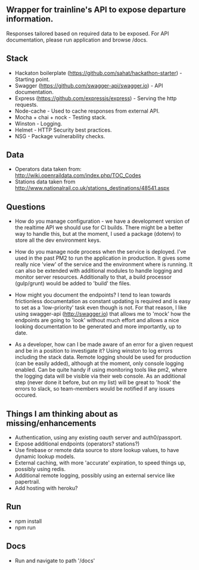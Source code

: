 ## Wrapper for trainline's API to expose departure information.
Responses tailored based on required data to be exposed.
For API documentation, please run application and browse /docs.

## Stack
* Hackaton boilerplate (https://github.com/sahat/hackathon-starter) - Starting point.
* Swagger (https://github.com/swagger-api/swagger.io) - API documentation.
* Express (https://github.com/expressjs/express) - Serving the http requests.
* Node-cache - Used to cache responses from external API.
* Mocha + chai + nock - Testing stack.
* Winston - Logging.
* Helmet - HTTP Security best practices.
* NSG - Package vulnerability checks.

## Data
* Operators data taken from: http://wiki.openraildata.com/index.php/TOC_Codes
* Stations data taken from http://www.nationalrail.co.uk/stations_destinations/48541.aspx

## Questions

* How do you manage configuration - we have a development version of the realtime API we should use for CI builds.
There might be a better way to handle this, but at the moment, I used a package (dotenv) to store all the dev environment keys.

* How do you manage node process when the service is deployed.
I've used in the past PM2 to run the application in production. It gives some really nice 'view' of the service and the environment
where is running. It can also be extended with additional modules to handle logging and monitor server resources. Additionally to that,
a build processor (gulp/grunt) would be added to 'build' the files.

* How might you document the endpoints?
I tend to lean towards frictionless documentation as constant updating is required and is easy to set as a 'low-priority' task even though is not.
For that reason, I like using swagger-api (http://swagger.io) that allows me to 'mock' how the endpoints are going to 'look' without much effort and allows a nice looking documentation to be generated and more importantly, up to date.

* As a developer, how can I be made aware of an error for a given request and be in a position to investigate it?
Using winston to log errors including the stack data. Remote logging should be used for production (can be easily added), although at the moment, only console logging enabled.
Can be quite handy if using monitoring tools like pm2, where the logging data will be visible via their web console. As an additional step (never done it before, but on my list)
will be great to 'hook' the errors to slack, so team-members would be notified if any issues occured.

## Things I am thinking about as missing/enhancements
* Authentication, using any existing oauth server and auth0/passport.
* Expose additional endpoints (operators? stations?)
* Use firebase or remote data source to store lookup values, to have dynamic lookup models.
* External caching, with more 'accurate' expiration, to speed things up, possibly using redis.
* Additional remote logging, possibly using an external service like papertrail.
* Add hosting with heroku?

## Run
* npm install
* npm run

## Docs
* Run and navigate to path '/docs'